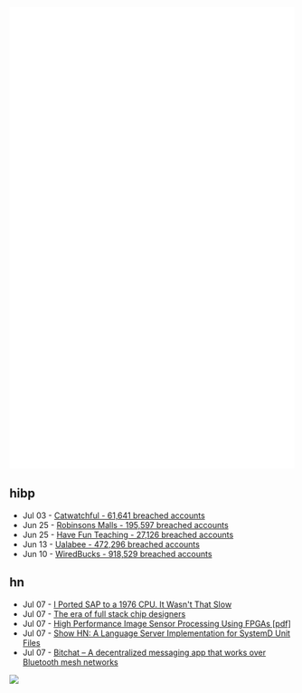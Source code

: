 ![Metrics](https://raw.githubusercontent.com/phixion/phixion/master/metrics.svg)

## hibp

<!--
for https://github.com/phixion/phixion/blob/main/.github/workflows/feeds.yml
-->
<!--START_SECTION:haveibeenpwnd-->
- Jul 03 - [Catwatchful - 61,641 breached accounts](https://haveibeenpwned.com/Breach/Catwatchful)
- Jun 25 - [Robinsons Malls - 195,597 breached accounts](https://haveibeenpwned.com/Breach/RobinsonsMalls)
- Jun 25 - [Have Fun Teaching - 27,126 breached accounts](https://haveibeenpwned.com/Breach/HaveFunTeaching)
- Jun 13 - [Ualabee - 472,296 breached accounts](https://haveibeenpwned.com/Breach/Ualabee)
- Jun 10 - [WiredBucks - 918,529 breached accounts](https://haveibeenpwned.com/Breach/WiredBucks)
<!--END_SECTION:haveibeenpwnd-->

## hn

<!--
for https://github.com/phixion/phixion/blob/main/.github/workflows/feeds.yml
-->
<!--START_SECTION:hn-->
- Jul 07 - [I Ported SAP to a 1976 CPU. It Wasn't That Slow](https://github.com/oisee/zvdb-z80/blob/master/ZVDB-Z80-ABAP.md)
- Jul 07 - [The era of full stack chip designers](https://chipinsights.substack.com/p/the-era-of-full-stack-chip-designers)
- Jul 07 - [High Performance Image Sensor Processing Using FPGAs [pdf]](https://oda.uni-obuda.hu/bitstream/handle/20.500.14044/10350/Gabor_S_Becker_ertekezes.pdf)
- Jul 07 - [Show HN: A Language Server Implementation for SystemD Unit Files](https://github.com/JFryy/systemd-lsp)
- Jul 07 - [Bitchat – A decentralized messaging app that works over Bluetooth mesh networks](https://github.com/jackjackbits/bitchat)
<!--END_SECTION:hn-->

<!--
for https://yhype.me
-->
![](https://hit.yhype.me/github/profile?user_id=13013670)
